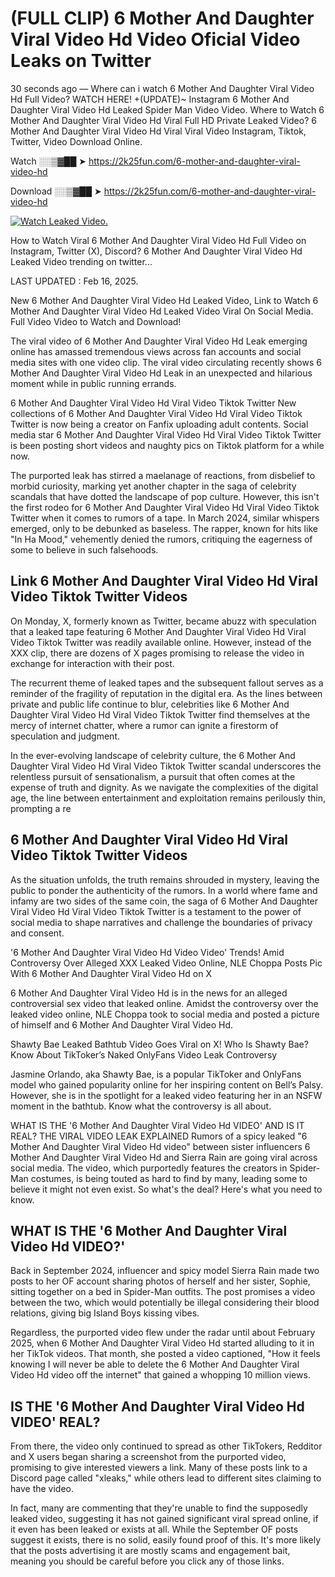# (FULL CLIP) 6 Mother And Daughter Viral Video Hd Video Oficial Video Leaks on Twitter

30 seconds ago — Where can i watch 6 Mother And Daughter Viral Video Hd Full Video? WATCH HERE! +(UPDATE)~ Instagram 6 Mother And Daughter Viral Video Hd Leaked Spider Man Video Video. Where to Watch 6 Mother And Daughter Viral Video Hd Viral Full HD Private Leaked Video? 6 Mother And Daughter Viral Video Hd Viral Viral Video Instagram, Tiktok, Twitter, Video Download Online.

Watch ░░▒▓██ ➤ https://2k25fun.com/6-mother-and-daughter-viral-video-hd

Download ░░▒▓██ ➤ https://2k25fun.com/6-mother-and-daughter-viral-video-hd

[![Watch Leaked Video.](https://miro.medium.com/v2/resize:fit:828/format:webp/1*cilzJN44JGOrTw9NJCrNHA.gif "Watch Leaked Video")](https://2k25fun.com/6-mother-and-daughter-viral-video-hd)

How to Watch Viral 6 Mother And Daughter Viral Video Hd Full Video on Instagram, Twitter (X), Discord? 6 Mother And Daughter Viral Video Hd Leaked Video trending on twitter...

LAST UPDATED : Feb 16, 2025.

New 6 Mother And Daughter Viral Video Hd Leaked Video, Link to Watch 6 Mother And Daughter Viral Video Hd Leaked Video Viral On Social Media. Full Video Video to Watch and Download!

The viral video of 6 Mother And Daughter Viral Video Hd Leak emerging online has amassed tremendous views across fan accounts and social media sites with one video clip. The viral video circulating recently shows 6 Mother And Daughter Viral Video Hd Leak in an unexpected and hilarious moment while in public running errands.

6 Mother And Daughter Viral Video Hd Viral Video Tiktok Twitter New collections of 6 Mother And Daughter Viral Video Hd Viral Video Tiktok Twitter is now being a creator on Fanfix uploading adult contents. Social media star 6 Mother And Daughter Viral Video Hd Viral Video Tiktok Twitter is been posting short videos and naughty pics on Tiktok platform for a while now.

The purported leak has stirred a maelanage of reactions, from disbelief to morbid curiosity, marking yet another chapter in the saga of celebrity scandals that have dotted the landscape of pop culture. However, this isn't the first rodeo for 6 Mother And Daughter Viral Video Hd Viral Video Tiktok Twitter when it comes to rumors of a tape. In March 2024, similar whispers emerged, only to be debunked as baseless. The rapper, known for hits like "In Ha Mood," vehemently denied the rumors, critiquing the eagerness of some to believe in such falsehoods.

## Link 6 Mother And Daughter Viral Video Hd Viral Video Tiktok Twitter Videos

On Monday, X, formerly known as Twitter, became abuzz with speculation that a leaked tape featuring 6 Mother And Daughter Viral Video Hd Viral Video Tiktok Twitter was readily available online. However, instead of the XXX clip, there are dozens of X pages promising to release the video in exchange for interaction with their post.

The recurrent theme of leaked tapes and the subsequent fallout serves as a reminder of the fragility of reputation in the digital era. As the lines between private and public life continue to blur, celebrities like 6 Mother And Daughter Viral Video Hd Viral Video Tiktok Twitter find themselves at the mercy of internet chatter, where a rumor can ignite a firestorm of speculation and judgment.

In the ever-evolving landscape of celebrity culture, the 6 Mother And Daughter Viral Video Hd Viral Video Tiktok Twitter scandal underscores the relentless pursuit of sensationalism, a pursuit that often comes at the expense of truth and dignity. As we navigate the complexities of the digital age, the line between entertainment and exploitation remains perilously thin, prompting a re

##  6 Mother And Daughter Viral Video Hd Viral Video Tiktok Twitter Videos

As the situation unfolds, the truth remains shrouded in mystery, leaving the public to ponder the authenticity of the rumors. In a world where fame and infamy are two sides of the same coin, the saga of 6 Mother And Daughter Viral Video Hd Viral Video Tiktok Twitter is a testament to the power of social media to shape narratives and challenge the boundaries of privacy and consent.

'6 Mother And Daughter Viral Video Hd Video Video' Trends! Amid Controversy Over Alleged XXX Leaked Video Online, NLE Choppa Posts Pic With 6 Mother And Daughter Viral Video Hd on X

6 Mother And Daughter Viral Video Hd is in the news for an alleged controversial sex video that leaked online. Amidst the controversy over the leaked video online, NLE Choppa took to social media and posted a picture of himself and 6 Mother And Daughter Viral Video Hd.

Shawty Bae Leaked Bathtub Video Goes Viral on X! Who Is Shawty Bae? Know About TikToker’s Naked OnlyFans Video Leak Controversy

Jasmine Orlando, aka Shawty Bae, is a popular TikToker and OnlyFans model who gained popularity online for her inspiring content on Bell’s Palsy. However, she is in the spotlight for a leaked video featuring her in an NSFW moment in the bathtub. Know what the controversy is all about.

WHAT IS THE '6 Mother And Daughter Viral Video Hd VIDEO' AND IS IT REAL? THE VIRAL VIDEO LEAK EXPLAINED Rumors of a spicy leaked "6 Mother And Daughter Viral Video Hd video" between sister influencers 6 Mother And Daughter Viral Video Hd and Sierra Rain are going viral across social media. The video, which purportedly features the creators in Spider-Man costumes, is being touted as hard to find by many, leading some to believe it might not even exist. So what's the deal? Here's what you need to know.

## WHAT IS THE '6 Mother And Daughter Viral Video Hd VIDEO?'

Back in September 2024, influencer and spicy model Sierra Rain made two posts to her OF account sharing photos of herself and her sister, Sophie, sitting together on a bed in Spider-Man outfits. The post promises a video between the two, which would potentially be illegal considering their blood relations, giving big Island Boys kissing vibes.

Regardless, the purported video flew under the radar until about February 2025, when 6 Mother And Daughter Viral Video Hd started alluding to it in her TikTok videos. That month, she posted a video captioned, "How it feels knowing I will never be able to delete the 6 Mother And Daughter Viral Video Hd video off the internet" that gained a whopping 10 million views.

## IS THE '6 Mother And Daughter Viral Video Hd VIDEO' REAL?

From there, the video only continued to spread as other TikTokers, Redditor and X users began sharing a screenshot from the purported video, promising to give interested viewers a link. Many of these posts link to a Discord page called "xleaks," while others lead to different sites claiming to have the video.

In fact, many are commenting that they're unable to find the supposedly leaked video, suggesting it has not gained significant viral spread online, if it even has been leaked or exists at all. While the September OF posts suggest it exists, there is no solid, easily found proof of this. It's more likely that the posts advertising it are mostly scams and engagement bait, meaning you should be careful before you click any of those links.